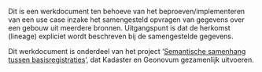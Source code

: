 Dit is een werkdocument ten behoeve van het beproeven/implementeren van een use case inzake het samengesteld opvragen van gegevens over een gebouw uit meerdere bronnen. Uitgangspunt is dat de herkomst (lineage) expliciet wordt beschreven bij de samengestelde gegevens.

Dit werkdocument is onderdeel van het project ‘[Semantische samenhang tussen basisregistraties](https://www.geonovum.nl/geo-standaarden/semantisch-model-basis-en-kernregistraties)’, dat Kadaster en Geonovum gezamenlijk uitvoeren.
